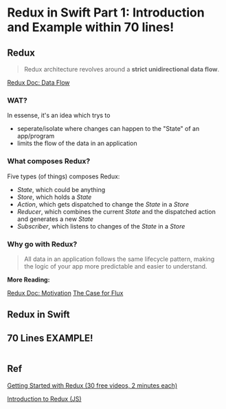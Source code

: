 # Redux in Swift Part 1: Introduction and Example within 70 lines!


## Redux 

> Redux architecture revolves around a **strict unidirectional data flow**.

[Redux Doc: Data Flow](http://redux.js.org/docs/basics/DataFlow.html)

### WAT?

In essense, it's an idea which trys to

- seperate/isolate where changes can happen to the "State" of an app/program
- limits the flow of the data in an application

### What composes Redux?

Five types (of things) composes Redux:

- *State*, which could be anything
- *Store*, which holds a *State*
- *Action*, which gets dispatched to change the *State* in a *Store*
- *Reducer*, which combines the current *State* and the dispatched action and generates a new *State*
- *Subscriber*, which listens to changes of the *State* in a *Store*

### Why go with Redux?

> All data in an application follows the same lifecycle pattern, making the logic of your app more predictable and easier to understand.

**More Reading:**

[Redux Doc: Motivation](http://redux.js.org/docs/introduction/Motivation.html)
[The Case for Flux](https://medium.com/swlh/the-case-for-flux-379b7d1982c6#.ddab5kuhi)

## Redux in Swift



## 70 Lines EXAMPLE!

```swift
```

## Ref

[Getting Started with Redux (30 free videos, 2 minutes each)](https://egghead.io/series/getting-started-with-redux)

[Introduction to Redux (JS)](http://redux.js.org)
